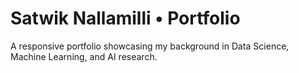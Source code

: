 # Satwik Nallamilli • Portfolio

A responsive portfolio showcasing my background in Data Science, Machine Learning, and AI research.  
